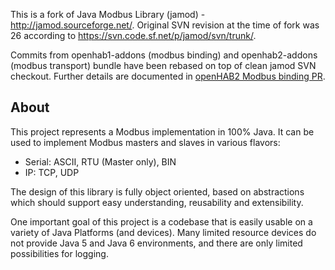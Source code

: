 This is a fork of Java Modbus Library (jamod) - http://jamod.sourceforge.net/. Original SVN revision at the time of fork was 26 according to https://svn.code.sf.net/p/jamod/svn/trunk/.

Commits from openhab1-addons (modbus binding) and openhab2-addons (modbus transport) bundle have been rebased on top of clean jamod SVN checkout. Further details are documented in [openHAB2 Modbus binding PR](https://github.com/openhab/openhab2-addons/pull/2246#issuecomment-341983287).

## About

This project represents a Modbus implementation in 100% Java. It can be used to implement Modbus masters and slaves in various flavors:

- Serial: ASCII, RTU (Master only), BIN
- IP: TCP, UDP

The design of this library is fully object oriented, based on abstractions which should support easy understanding, reusability and extensibility.

One important goal of this project is a codebase that is easily usable on a variety of Java Platforms (and devices). Many limited resource devices do not provide Java 5 and Java 6 environments, and there are only limited possibilities for logging.
